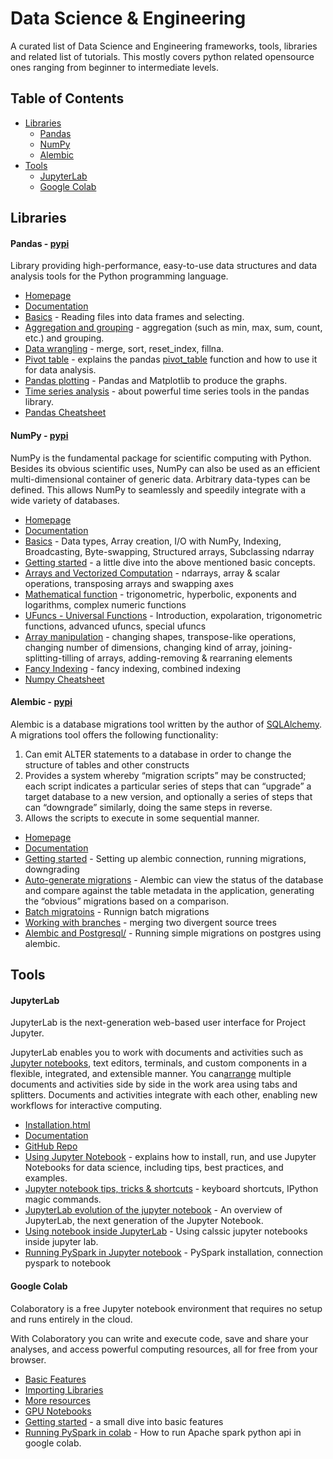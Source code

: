 # Data Science & Engineering

A curated list of Data Science and Engineering frameworks, tools, libraries and related list of tutorials.
This mostly covers python related opensource ones ranging from beginner to intermediate levels.


## Table of Contents

<!-- MarkdownTOC depth=4 -->

- [Libraries](#libraries)
    - [Pandas](#libraries-pandas)
    - [NumPy](#libraries-numpy)
    - [Alembic](#libraries-alembic)
- [Tools](#tools)
	- [JupyterLab](#tools-jupyterlab)
	- [Google Colab](#tools-colab)

<!-- /MarkdownTOC -->

<a name="libraries"></a>
## Libraries

<a name="libraries-pandas"></a>
#### Pandas - [pypi](https://pypi.org/project/pandas/)
Library providing high-performance, easy-to-use data structures and data analysis tools for the Python programming language.
* [Homepage](https://pandas.pydata.org/)
* [Documentation](https://pandas.pydata.org/pandas-docs/stable/index.html) 
* [Basics](https://data36.com/pandas-tutorial-1-basics-reading-data-files-dataframes-data-selection/) - Reading files into data frames and selecting.
* [Aggregation and grouping](https://data36.com/pandas-tutorial-2-aggregation-and-grouping/) - aggregation (such as min, max, sum, count, etc.) and grouping.
* [Data wrangling](https://data36.com/pandas-tutorial-3-important-data-formatting-methods-merge-sort-reset_index-fillna/) - merge, sort, reset_index, fillna.
* [Pivot table](https://pbpython.com/pandas-pivot-table-explained.html) - explains the pandas [pivot_table](http://pandas.pydata.org/pandas-docs/stable/generated/pandas.tools.pivot.pivot_table.html) function and how to use it for data analysis.
* [Pandas plotting](https://towardsdatascience.com/a-guide-to-pandas-and-matplotlib-for-data-exploration-56fad95f951c) - Pandas and Matplotlib to produce the graphs.
* [Time series analysis](https://www.dataquest.io/blog/tutorial-time-series-analysis-with-pandas/) - about powerful time series tools in the pandas library.
* [Pandas Cheatsheet](https://s3.amazonaws.com/dq-blog-files/pandas-cheat-sheet.pdf)

<a name="libraries-numpy"></a>
#### NumPy - [pypi](https://pypi.org/project/numpy/)
NumPy is the fundamental package for scientific computing with Python.
Besides its obvious scientific uses, NumPy can also be used as an efficient multi-dimensional container of generic data. Arbitrary data-types can be defined. This allows NumPy to seamlessly and speedily integrate with a wide variety of databases.
* [Homepage](https://www.numpy.org/)
* [Documentation](https://docs.scipy.org/doc/numpy/user/)
* [Basics](https://docs.scipy.org/doc/numpy/user/basics.html) - Data types, Array creation, I/O with NumPy, Indexing, Broadcasting, Byte-swapping, Structured arrays, Subclassing ndarray
* [Getting started](https://www.datacamp.com/community/tutorials/python-numpy-tutorial) - a little dive into the above mentioned basic concepts.
* [Arrays and Vectorized Computation](https://www.oreilly.com/library/view/python-for-data/9781449323592/ch04.html) - ndarrays, array & scalar operations, transposing arrays and swapping axes
* [Mathematical function](https://www.geeksforgeeks.org/numpy-mathematical-function/) - trigonometric, hyperbolic, exponents and logarithms, complex numeric functions
* [UFuncs - Universal Functions](https://jakevdp.github.io/PythonDataScienceHandbook/02.03-computation-on-arrays-ufuncs.html) - Introduction, expolaration, trigonometric functions, advanced ufuncs, special ufuncs
* [Array manipulation](https://docs.scipy.org/doc/numpy-1.13.0/reference/routines.array-manipulation.html) - changing shapes, transpose-like operations, changing number of dimensions, changing kind of array, joining-splitting-tilling of arrays, adding-removing & rearraning elements
* [Fancy Indexing](https://jakevdp.github.io/PythonDataScienceHandbook/02.07-fancy-indexing.html) - fancy indexing, combined indexing
* [Numpy  Cheatsheet](https://s3.amazonaws.com/assets.datacamp.com/blog_assets/Numpy_Python_Cheat_Sheet.pdf)

<a name="libraries-alembic"></a>
#### Alembic - [pypi](https://pypi.org/project/alembic/)
Alembic is a database migrations tool written by the author of  [SQLAlchemy](http://www.sqlalchemy.org/). A migrations tool offers the following functionality:

 1. Can emit ALTER statements to a database in order to change the structure of tables and other constructs
 2. Provides a system whereby “migration scripts” may be constructed; each script indicates a particular series of steps that can “upgrade” a target database to a new version, and optionally a series of steps that can “downgrade” similarly, doing the same steps in reverse.
 3. Allows the scripts to execute in some sequential manner.

- [Homepage](https://alembic.sqlalchemy.org/)
- [Documentation](https://alembic.sqlalchemy.org/en/latest/)
- [Getting started](https://alembic.sqlalchemy.org/en/latest/tutorial.html) - Setting up alembic connection, running migrations, downgrading 
- [Auto-generate migrations](https://alembic.sqlalchemy.org/en/latest/autogenerate.html) - Alembic can view the status of the database and compare against the table metadata in the application, generating the “obvious” migrations based on a comparison.
- [Batch migratoins](https://alembic.sqlalchemy.org/en/latest/batch.html) - Runnign batch migrations
- [Working with branches](https://alembic.sqlalchemy.org/en/latest/branches.html) - merging two divergent source trees
-  [Alembic and Postgresql/](https://www.compose.com/articles/schema-migrations-with-alembic-python-and-postgresql/) - Running simple migrations on postgres using alembic.

<a name="tools"></a>
## Tools

<a name="tools-jupyterlab"></a>
#### JupyterLab
JupyterLab is the next-generation web-based user interface for Project Jupyter.

JupyterLab enables you to work with documents and activities such as [Jupyter notebooks](https://jupyterlab.readthedocs.io/en/latest/user/notebook.html#notebook), text editors, terminals, and custom components in a flexible, integrated, and extensible manner. You can[arrange](https://jupyterlab.readthedocs.io/en/latest/user/interface.html#interface) multiple documents and activities side by side in the work area using tabs and splitters. Documents and activities integrate with each other, enabling new workflows for interactive computing.

* [Installation.html](https://jupyterlab.readthedocs.io/en/latest/getting_started/installation.html)
* [Documentation](https://jupyterlab.readthedocs.io/en/latest/index.html)
* [GitHub Repo](https://github.com/jupyterlab/jupyterlab)
* [Using Jupyter Notebook](https://www.datacamp.com/community/tutorials/tutorial-jupyter-notebook) - explains how to install, run, and use Jupyter Notebooks for data science, including tips, best practices, and examples.
* [Jupyter notebook tips, tricks & shortcuts](https://www.dataquest.io/blog/jupyter-notebook-tips-tricks-shortcuts/) - keyboard shortcuts, IPython magic commands.
* [JupyterLab evolution of the jupyter notebook](https://towardsdatascience.com/jupyter-lab-evolution-of-the-jupyter-notebook-5297cacde6b) - An overview of JupyterLab, the next generation of the Jupyter Notebook.
* [Using notebook inside JupyterLab](https://jupyterlab.readthedocs.io/en/latest/user/notebook.html) - Using calssic jupyter notebooks inside jupyter lab.
* [Running PySpark in Jupyter notebook](https://blog.sicara.com/get-started-pyspark-jupyter-guide-tutorial-ae2fe84f594f) - PySpark installation, connection pyspark to notebook

<a name="tools-colab"></a>
#### Google Colab
Colaboratory is a free Jupyter notebook environment that requires no setup and runs entirely in the cloud.

With Colaboratory you can write and execute code, save and share your analyses, and access powerful computing resources, all for free from your browser.

* [Basic Features](https://colab.research.google.com/notebooks/basic_features_overview.ipynb)
* [Importing Libraries](https://colab.research.google.com/notebooks/snippets/importing_libraries.ipynb)
* [More resources](https://colab.research.google.com/notebooks/welcome.ipynb)
* [GPU Notebooks](https://colab.research.google.com/notebooks/gpu.ipynb)
* [Getting started](https://towardsdatascience.com/getting-started-with-google-colab-f2fff97f594c) -  a small dive into basic features
* [Running PySpark in colab](https://towardsdatascience.com/pyspark-in-google-colab-6821c2faf41c) - How to run Apache spark python api in google colab.